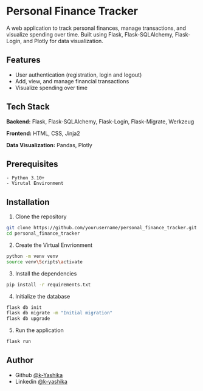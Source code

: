 # Personal Finance Tracker

A web application to track personal finances, manage transactions, and visualize spending over time. Built using Flask, Flask-SQLAlchemy, Flask-Login, and Plotly for data visualization.

## Features

- User authentication (registration, login and logout)
- Add, view, and manage financial transactions
- Visualize spending over time

## Tech Stack

**Backend:** Flask, Flask-SQLAlchemy, Flask-Login, Flask-Migrate, Werkzeug

**Frontend:** HTML, CSS, Jinja2

**Data Visualization:** Pandas, Plotly

## Prerequisites

    - Python 3.10+
    - Virutal Environment
    
## Installation

1. Clone the repository

```bash
git clone https://github.com/yourusername/personal_finance_tracker.git
cd personal_finance_tracker
```

2. Create the Virtual Envrionment

```bash
python -m venv venv
source venv\Scripts\activate
```

3. Install the dependencies

```bash
pip install -r requirements.txt
```

4. Initialize the database

```bash
flask db init
flask db migrate -m "Initial migration"
flask db upgrade
```

5. Run the application

```bash
flask run
```

## Author

- Github [@k-Yashika](https://www.github.com/k-Yashika)
- Linkedin [@k-yashika](https://www.linkedin.com/in/k-yashika/)

